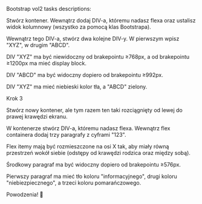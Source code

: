 Bootstrap vol2 tasks descriptions:


Stwórz kontener. Wewnątrz dodaj DIV-a, któremu nadasz flexa oraz ustalisz widok kolumnowy (wszystko za pomocą klas Bootstrapa).

Wewnątrz tego DIV-a, stwórz dwa kolejne DIV-y. W pierwszym wpisz "XYZ", w drugim "ABCD".

DIV "XYZ" ma być niewidoczny od brakepointu ≥768px, a od brakepointu ≥1200px ma mieć display block.

DIV "ABCD" ma być widoczny dopiero od brakepointu ≥992px.

DIV "XYZ" ma mieć niebieski kolor tła, a "ABCD" zielony.



Krok 3

Stwórz nowy kontener, ale tym razem ten taki rozciągnięty od lewej do prawej krawędzi ekranu.

W kontenerze stwórz DIV-a, któremu nadasz flexa. Wewnątrz flex containera dodaj trzy paragrafy z cyframi "123".

Flex itemy mają być rozmieszczone na osi X tak, aby miały równą przestrzeń wokół siebie (odstępy od krawędzi rodzica oraz między sobą).

Środkowy paragraf ma być widoczny dopiero od brakepointu ≥576px.

Pierwszy paragraf ma mieć tło koloru "informacyjnego", drugi koloru "niebiezpiecznego", a trzeci koloru pomarańczowego.



Powodzenia! 💪